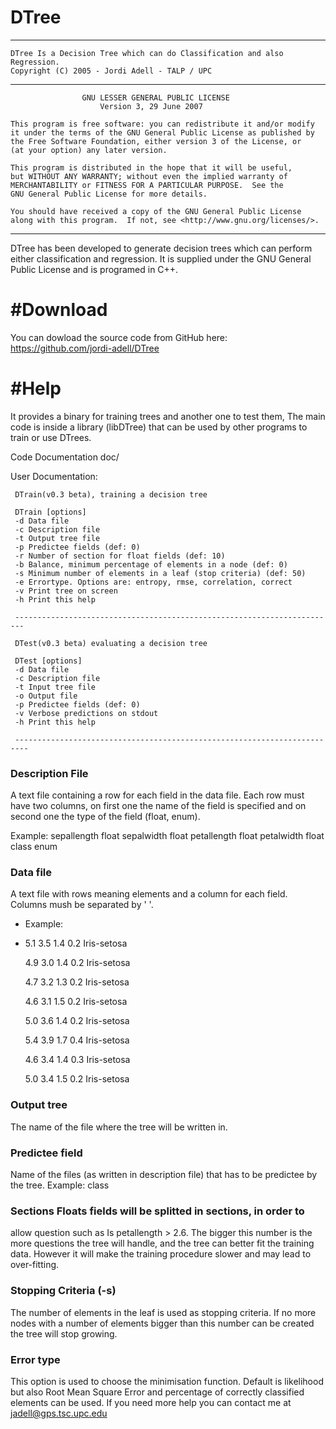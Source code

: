 # DTree

--------------------------------------------------------------------------------
    DTree Is a Decision Tree which can do Classification and also Regression.
    Copyright (C) 2005 - Jordi Adell - TALP / UPC
-----------------------------------------------------------------------------------
                    GNU LESSER GENERAL PUBLIC LICENSE 
                        Version 3, 29 June 2007 

    This program is free software: you can redistribute it and/or modify
    it under the terms of the GNU General Public License as published by
    the Free Software Foundation, either version 3 of the License, or
    (at your option) any later version.

    This program is distributed in the hope that it will be useful,
    but WITHOUT ANY WARRANTY; without even the implied warranty of
    MERCHANTABILITY or FITNESS FOR A PARTICULAR PURPOSE.  See the
    GNU General Public License for more details.

    You should have received a copy of the GNU General Public License
    along with this program.  If not, see <http://www.gnu.org/licenses/>.
-------------------------------------------------------------------------------

DTree has been developed to generate decision trees which can
perform either classification and regression. It is supplied under the
GNU General Public License and is programed in C++.
	

#Download
========
  You can dowload the source code from GitHub here: https://github.com/jordi-adell/DTree


#Help
====
   It provides a binary for training trees and another one to test them,
The main code is inside a library (libDTree) that can be used by other
programs to train or use DTrees.

Code Documentation
     doc/ 

User Documentation:

     DTrain(v0.3 beta), training a decision tree

     DTrain [options]
     -d Data file
     -c Description file
     -t Output tree file
     -p Predictee fields (def: 0)
     -r Number of section for float fields (def: 10)
     -b Balance, minimum percentage of elements in a node (def: 0)
     -s Minimum number of elements in a leaf (stop criteria) (def: 50)
     -e Errortype. Options are: entropy, rmse, correlation, correct
     -v Print tree on screen
     -h Print this help

     ------------------------------------------------------------------------

     DTest(v0.3 beta) evaluating a decision tree

     DTest [options]
     -d Data file
     -c Description file
     -t Input tree file
     -o Output file
     -p Predictee fields (def: 0)
     -v Verbose predictions on stdout
     -h Print this help

     -------------------------------------------------------------------------

### Description File
   A text file containing a row for each field in the data file. Each row
must have two columns, on first one the name of the field is specified
and on second one the type of the field (float, enum).

Example:
   sepallength float
   sepalwidth float
   petallength float
   petalwidth float
   class enum


### Data file
   A text file with rows meaning elements and a column for each
field. Columns mush be separated by ' '.

* Example:
* 
   5.1 3.5 1.4 0.2 Iris-setosa

   4.9 3.0 1.4 0.2 Iris-setosa
   
   4.7 3.2 1.3 0.2 Iris-setosa
   
   4.6 3.1 1.5 0.2 Iris-setosa
   
   5.0 3.6 1.4 0.2 Iris-setosa
   
   5.4 3.9 1.7 0.4 Iris-setosa
   
   4.6 3.4 1.4 0.3 Iris-setosa
   
   5.0 3.4 1.5 0.2 Iris-setosa

### Output tree
   The name of the file where the tree will be written in.

### Predictee field
   Name of the files (as written in description file) that has to be
predictee by the tree.  Example: class

### Sections Floats fields will be splitted in sections, in order to
   allow question such as Is petallength > 2.6. The bigger this number
   is the more questions the tree will handle, and the tree can better
   fit the training data. However it will make the training procedure
   slower and may lead to over-fitting.  

### Stopping Criteria (-s) 
   The number of elements in the leaf is used as stopping criteria. If no
more nodes with a number of elements bigger than this number can be
created the tree will stop growing.

### Error type 
   This option is used to choose the minimisation function. Default is
likelihood but also Root Mean Square Error and percentage of correctly
classified elements can be used.  If you need more help you can
contact me at jadell@gps.tsc.upc.edu

